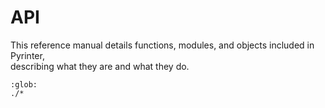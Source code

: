 # API #

This reference manual details functions, modules, and objects included in Pyrinter,  
describing what they are and what they do.

```{toctree}
:glob:
./*
```